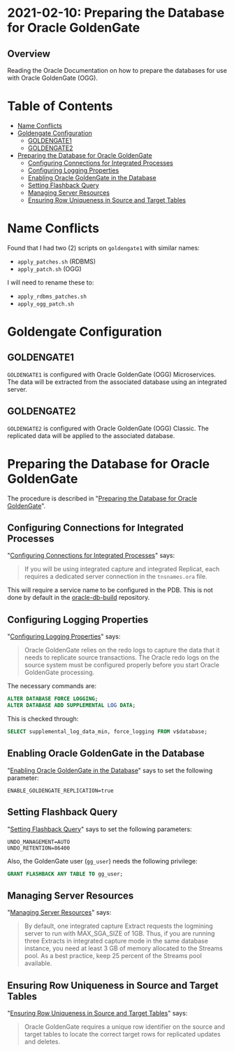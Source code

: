 # 2021-02-10: Preparing the Database for Oracle GoldenGate

## Overview

Reading the Oracle Documentation on how to prepare the databases for use with
Oracle GoldenGate (OGG).

# Table of Contents

* [Name Conflicts](#name-conflicts)
* [Goldengate Configuration](#goldengate-configuration)
  * [GOLDENGATE1](#goldengate1)
  * [GOLDENGATE2](#goldengate2)
* [Preparing the Database for Oracle GoldenGate](#preparing-the-database-for-oracle-goldengate)
  * [Configuring Connections for Integrated Processes](#configuring-connections-for-integrated-processes)
  * [Configuring Logging Properties](#configuring-logging-properties)
  * [Enabling Oracle GoldenGate in the Database](#enabling-oracle-goldengate-in-the-database)
  * [Setting Flashback Query](#setting-flashback-query)
  * [Managing Server Resources](#managing-server-resources)
  * [Ensuring Row Uniqueness in Source and Target Tables](#ensuring-row-uniqueness-in-source-and-target-tables)

# Name Conflicts

Found that I had two (2) scripts on `goldengate1` with similar names:

- `apply_patches.sh` (RDBMS)
- `apply_patch.sh` (OGG)

I will need to rename these to:

- `apply_rdbms_patches.sh`
- `apply_ogg_patch.sh`

# Goldengate Configuration

## GOLDENGATE1

`GOLDENGATE1` is configured with Oracle GoldenGate (OGG) Microservices. The
data will be extracted from the associated database using an integrated server.

## GOLDENGATE2

`GOLDENGATE2` is configured with Oracle GoldenGate (OGG) Classic. The replicated
data will be applied to the associated database.

# Preparing the Database for Oracle GoldenGate

The procedure is described in
"[Preparing the Database for Oracle GoldenGate](https://docs.oracle.com/en/middleware/goldengate/core/19.1/oracle-db/preparing-database-oracle-goldengate.html#GUID-E06838BD-0933-4027-8A6C-D4A17BDF4E41)".

## Configuring Connections for Integrated Processes

"[Configuring Connections for Integrated Processes](https://docs.oracle.com/en/middleware/goldengate/core/19.1/oracle-db/preparing-database-oracle-goldengate.html#GUID-93EC1F52-84F6-4F7C-99C1-BC306D957E55)" says:

> If you will be using integrated capture and integrated Replicat, each requires
> a dedicated server connection in the `tnsnames.ora` file. 

This will require a service name to be configured in the PDB. This is not done
by default in the [oracle-db-build](https://github.com/dfhawthorne/oracle-db-build) repository.

## Configuring Logging Properties

"[Configuring Logging Properties](https://docs.oracle.com/en/middleware/goldengate/core/19.1/oracle-db/preparing-database-oracle-goldengate.html#GUID-9FFB0F47-A681-4EC8-8E2E-4A03B451D916)" says:

> Oracle GoldenGate relies on the redo logs to capture the data that it needs to
> replicate source transactions. The Oracle redo logs on the source system must
> be configured properly before you start Oracle GoldenGate processing.

The necessary commands are:
```sql
ALTER DATABASE FORCE LOGGING;
ALTER DATABASE ADD SUPPLEMENTAL LOG DATA;
```

This is checked through:
```sql
SELECT supplemental_log_data_min, force_logging FROM v$database;
```

## Enabling Oracle GoldenGate in the Database

"[Enabling Oracle GoldenGate in the Database](https://docs.oracle.com/en/middleware/goldengate/core/19.1/oracle-db/preparing-database-oracle-goldengate.html#GUID-15576AE1-0F7B-4ECF-81A3-3B85085C319A)" says to set the
following parameter:
```
ENABLE_GOLDENGATE_REPLICATION=true
```

## Setting Flashback Query

"[Setting Flashback Query](https://docs.oracle.com/en/middleware/goldengate/core/19.1/oracle-db/preparing-database-oracle-goldengate.html#GUID-AE2D0BE3-F7C3-4A8C-B96C-0498AE71D244)" says to set the following parameters:
```
UNDO_MANAGEMENT=AUTO
UNDO_RETENTION=86400
```
Also, the GoldenGate user (`gg_user`) needs the following privilege:
```sql
GRANT FLASHBACK ANY TABLE TO gg_user;
```

## Managing Server Resources

"[Managing Server Resources](https://docs.oracle.com/en/middleware/goldengate/core/19.1/oracle-db/preparing-database-oracle-goldengate.html#GUID-C076D21C-88BE-4188-B0CE-406BCC29A0FE)" says:

> By default, one integrated capture Extract requests the logmining server to
> run with MAX_SGA_SIZE of 1GB. Thus, if you are running three Extracts in
> integrated capture mode in the same database instance, you need at least 3 GB
> of memory allocated to the Streams pool. As a best practice, keep 25 percent
> of the Streams pool available.

## Ensuring Row Uniqueness in Source and Target Tables

"[Ensuring Row Uniqueness in Source and Target Tables](https://docs.oracle.com/en/middleware/goldengate/core/19.1/oracle-db/preparing-database-oracle-goldengate.html#GUID-644099C5-8950-496C-8592-446FB1566AFD)" says:

> Oracle GoldenGate requires a unique row identifier on the source and target
> tables to locate the correct target rows for replicated updates and deletes.

